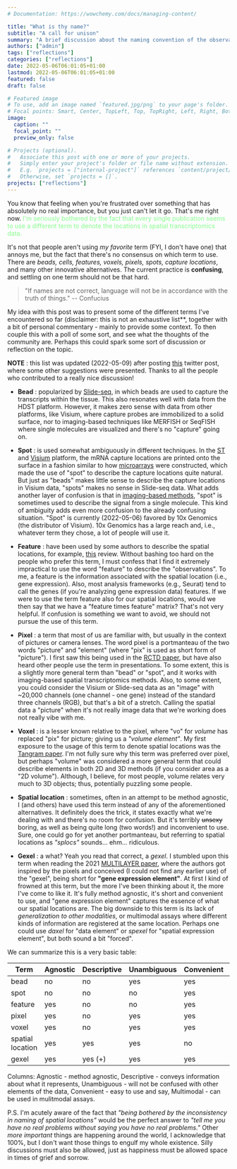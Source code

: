 ```yaml
---
# Documentation: https://wowchemy.com/docs/managing-content/

title: "What is thy name?"
subtitle: "A call for unison"
summary: "A brief discussion about the naming convention of the observations in spatial transcriptomics." 
authors: ["admin"]
tags: ["reflections"]
categories: ["reflections"]
date: 2022-05-06T06:01:05+01:00
lastmod: 2022-05-06T06:01:05+01:00
featured: false
draft: false

# Featured image
# To use, add an image named `featured.jpg/png` to your page's folder.
# Focal points: Smart, Center, TopLeft, Top, TopRight, Left, Right, BottomLeft, Bottom, BottomRight.
image:
  caption: ""
  focal_point: ""
  preview_only: false

# Projects (optional).
#   Associate this post with one or more of your projects.
#   Simply enter your project's folder or file name without extension.
#   E.g. `projects = ["internal-project"]` references `content/project/deep-learning/index.md`.
#   Otherwise, set `projects = []`.
projects: ["reflections"]
---
```


You know that feeling when you're frustrated over something that has absolutely
no real importance, but you just can't let it go. That's me right now. <span
style="color:#86fc8e">I'm seriously bothered by the fact that every single
publication seems to use a different term to denote the locations in
spatial transcriptomics data.</span>

It's not that people aren't using _my favorite_ term (FYI, I don't have one)
that annoys me, but the fact that there's no consensus on which term to use.
There are _beads, cells, features, voxels, pixels, spots, capture locations_,
and many other innovative alternatives. The current practice is **confusing**,
and settling on one term should not be that hard.

> "If names are not correct, language will not be in accordance with the truth of things."
> -- Confucius

My idea with this post was to present some of the different terms I've
encountered so far (disclaimer: this is not an exhaustive list**, together with a
bit of personal commentary - mainly to provide some context. To then couple this
with a poll of some sort, and see what the thoughts of the community are.
Perhaps this could spark some sort of discussion or reflection on the topic.

**NOTE** : this list was updated (2022-05-09) after posting
[this](https://twitter.com/aalmaander/status/1523290638422188034?s=20&t=04LQK9AF-yQHLcgYT_K2dA)
twitter post, where some other suggestions were presented. Thanks to all the
people who contributed to a really nice discussion!


* **Bead** : popularized by
  [Slide-seq](https://www.science.org/doi/10.1126/science.aaw1219), in which
  beads are used to capture the transcripts within the tissue. This also
  resonates well with data from the HDST platform. However, it makes zero sense
  with data from other platforms, like Visium, where capture probes are
  immobilized to a solid surface, nor to imaging-based techniques like MERFISH or
  SeqFISH where single molecules are visualized and there's no "capture" going
  on.

* **Spot** : is used somewhat ambiguously in different techniques. In the
  [ST](https://www.science.org/doi/10.1126/science.aaf2403) and
  [Visium](https://www.10xgenomics.com/products/spatial-gene-expression)
  platform, the mRNA capture locations are printed onto the surface in a fashion
  similar to how
  [microarrays](https://www.nature.com/scitable/definition/microarray-202/) were
  constructed, which made the use of "spot" to describe the capture locations
  quite natural. But just as "beads" makes little sense to describe the capture
  locations in Visium data, "spots" makes no sense in Slide-seq data. What adds
  another layer of confusion is that in [imaging-based
  methods](https://www.nature.com/articles/s41598-019-43943-8), "spot" is
  sometimes used to describe the signal from a single molecule. This kind of
  ambiguity adds even more confusion to the already confusing situation. "Spot"
  is currently (2022-05-06) favored by 10x Genomics (the distributor of Visium).
  10x Genomics has a large reach and, i.e., whatever term they chose, a lot of
  people will use it.
  
* **Feature** : have been used by some authors to describe the spatial
  locations, for example, [this](https://doi.org/10.1016/j.molcel.2021.03.016)
  review. Without bashing too hard on the people who prefer this term, I must
  confess that I find it extremely impractical to use the word "feature" to
  describe the "observations". To me, a feature is the information associated
  with the spatial location (i.e., gene expression). Also, most analysis
  frameworks (e.g., Seurat) tend to call the genes (if you're analyzing gene
  expression data) features. If we were to use the term feature also for our
  spatial locations, would we then say that we have a "feature times feature"
  matrix? That's not very helpful. If confusion is something we want to avoid,
  we should not pursue the use of this term.

* **Pixel** : a term that most of us are familiar with, but usually in the
  context of pictures or camera lenses. The word pixel is a portmanteau of the
  two words "picture" and "element" (where "pix" is used as short form of
  "picture"). I first saw this being used in the [RCTD
  paper](https://www.nature.com/articles/s41587-021-00830-w), but have also
  heard other people use the term in presentations. To some extent, this is a
  slightly more general term than "bead" or "spot", and it works with
  imaging-based spatial transcriptomics methods. Also, to some extent, you could
  consider the Visium or Slide-seq data as an "image" with ~20,000 channels (one
  channel - one gene) instead of the standard three channels (RGB), but that's a
  bit of a stretch. Calling the spatial data a "picture" when it's not really
  image data that we're working does not really vibe with me.

* **Voxel** : is a lesser known relative to the pixel, where "vo" for *volume*
  has replaced "pix" for picture; giving us a _"volume element"_. My first
  exposure to the usage of this term to denote spatial locations was the
  [Tangram paper](https://www.nature.com/articles/s41592-021-01264-7). I'm not
  fully sure why this term was preferred over pixel, but perhaps "volume" was
  considered a more general term that could describe elements in both 2D and 3D
  methods (if you consider area as a "2D volume"). Although, I believe, for most
  people, volume relates very much to 3D objects; thus, potentially puzzling
  some people.
  
* **Spatial location** : sometimes, often in an attempt to be method agnostic, I
  (and others) have used this term instead of any of the aforementioned
  alternatives. It definitely does the trick, it states exactly what we're
  dealing with and there's no room for confusion. But it's terribly ~~unsexy~~
  boring, as well as being quite long (two words!) and inconvenient to use.
  Sure, one could go for yet another portmanteau, but referring to spatial locations
  as _"splocs"_ sounds... ehm... ridiculous. 

* **Gexel** : a what? Yeah you read that correct, a _gexel_. I stumbled upon
  this term when reading the 2021 [MULTILAYER
  paper](https://www.sciencedirect.com/science/article/pii/S2405471221001514),
  where the authors got inspired by the pixels and conceived (I could not find
  any earlier use) of the "gexel", being short for **"gene expression
  element"**. At first I kind of frowned at this term, but the more I've been
  thinking about it, the more I've come to like it. It's fully method agnostic,
  it's short and convenient to use, and "gene expression element" captures the
  essence of what our spatial locations are. The big downside to this term is
  its lack of _generalization to other modalities_, or multimodal assays where
  different kinds of information are registered at the same location. Perhaps
  one could use _daxel_ for "data element" or _spexel_ for "spatial expression
  element", but both sound a bit "forced".
  
We can summarize this is a very basic table:
  
| Term             | Agnostic | Descriptive | Unambiguous | Convenient | Multimodal |
| ---              | ---      | ---         | ---         | ---        | ---        |
| bead             | no       | no          | yes         | yes        | yes        |
| spot             | no       | no          | no          | yes        | yes        |
| feature          | yes      | no          | no          | yes        | yes        |
| pixel            | yes      | no          | yes         | yes        | yes        |
| voxel            | yes      | no          | yes         | yes        | yes        |
| spatial location | yes      | yes         | yes         | no         | yes        |
| gexel            | yes      | yes (+)     | yes         | yes        | no         |


Columns: Agnostic - method agnostic, Descriptive - conveys information about what it
represents, Unambiguous - will not be confused with other elements of the data,
Convenient - easy to use and say, Multimodal - can be used in mulitmodal
assays.


P.S. I'm acutely aware of the fact that _"being bothered by the inconsistency in
naming of spatial locations"_ would be the perfect answer to _"tell me you have
no real problems without saying you have no real problems."_ Other _more
important_ things are happening around the world, I acknowledge that 100%, but I
don't want those things to engulf my whole existence. Silly discussions must
also be allowed, just as happiness must be allowed space in times of grief and
sorrow.

